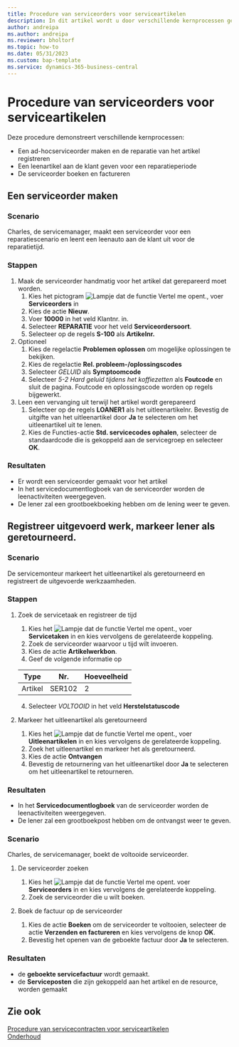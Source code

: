 ```yaml
---
title: Procedure van serviceorders voor serviceartikelen
description: In dit artikel wordt u door verschillende kernprocessen geleid waarbij serviceorders en artikelen betrokken zijn.
author: andreipa
ms.author: andreipa
ms.reviewer: bholtorf
ms.topic: how-to
ms.date: 05/31/2023
ms.custom: bap-template
ms.service: dynamics-365-business-central
---
```


# Procedure van serviceorders voor serviceartikelen

Deze procedure demonstreert verschillende kernprocessen:

- Een ad-hocserviceorder maken en de reparatie van het artikel registreren
- Een leenartikel aan de klant geven voor een reparatieperiode
- De serviceorder boeken en factureren
    
## Een serviceorder maken

### Scenario  

Charles, de servicemanager, maakt een serviceorder voor een reparatiescenario en leent een leenauto aan de klant uit voor de reparatietijd.

### Stappen

1. Maak de serviceorder handmatig voor het artikel dat gerepareerd moet worden.
   1. Kies het pictogram ![Lampje dat de functie Vertel me opent.](../../media/ui-search/search_small.png "Vertel me wat u wilt doen"), voer **Serviceorders** in
   2. Kies de actie **Nieuw**.
   3. Voer **10000** in het veld Klantnr. in.
   4. Selecteer **REPARATIE** voor het veld **Serviceordersoort**.
   5. Selecteer op de regels **S-100** als **Artikelnr.**
2. Optioneel
   1. Kies de regelactie **Problemen oplossen** om mogelijke oplossingen te bekijken.
   2. Kies de regelactie **Rel. probleem-/oplossingscodes**
   3. Selecteer *GELUID* als **Symptoomcode**
   4. Selecteer *5-2 Hard geluid tijdens het koffiezetten* als **Foutcode** en sluit de pagina. Foutcode en oplossingscode worden op regels bijgewerkt.
3. Leen een vervanging uit terwijl het artikel wordt gerepareerd
   1. Selecteer op de regels **LOANER1** als het uitleenartikelnr. Bevestig de uitgifte van het uitleenartikel door **Ja** te selecteren om het uitleenartikel uit te lenen. 
   2. Kies de Functies-actie **Std. servicecodes ophalen**, selecteer de standaardcode die is gekoppeld aan de servicegroep en selecteer **OK**.
   
### Resultaten

- Er wordt een serviceorder gemaakt voor het artikel
- In het servicedocumentlogboek van de serviceorder worden de leenactiviteiten weergegeven.
- De lener zal een grootboekboeking hebben om de lening weer te geven.
   

## Registreer uitgevoerd werk, markeer lener als geretourneerd.

### Scenario  

De servicemonteur markeert het uitleenartikel als geretourneerd en registreert de uitgevoerde werkzaamheden.

### Stappen

1. Zoek de servicetaak en registreer de tijd 
   1. Kies het ![Lampje dat de functie Vertel me opent.](../../media/ui-search/search_small.png "Vertel me wat u wilt doen"), voer **Servicetaken** in en kies vervolgens de gerelateerde koppeling.
   2. Zoek de serviceorder waarvoor u tijd wilt invoeren.
   3. Kies de actie **Artikelwerkbon**.
   4. Geef de volgende informatie op

    |Type|Nr.|Hoeveelheid|
    |----|---|--------|  
    |Artikel|SER102|2|

   4. Selecteer *VOLTOOID* in het veld **Herstelstatuscode**
    
2. Markeer het uitleenartikel als geretourneerd
   1. Kies het ![Lampje dat de functie Vertel me opent.](../../media/ui-search/search_small.png "Vertel me wat u wilt doen"), voer **Uitleenartikelen** in en kies vervolgens de gerelateerde koppeling.
   2. Zoek het uitleenartikel en markeer het als geretourneerd.
   3. Kies de actie **Ontvangen** 
   4. Bevestig de retournering van het uitleenartikel door **Ja** te selecteren om het uitleenartikel te retourneren.
      
### Resultaten

- In het **Servicedocumentlogboek** van de serviceorder worden de leenactiviteiten weergegeven.
- De lener zal een grootboekpost hebben om de ontvangst weer te geven.


### Scenario  

Charles, de servicemanager, boekt de voltooide serviceorder.

1. De serviceorder zoeken 
   1. Kies het ![Lampje dat de functie Vertel me opent.](../../media/ui-search/search_small.png "Vertel me wat u wilt doen") voer **Serviceorders** in en kies vervolgens de gerelateerde koppeling.
   2. Zoek de serviceorder die u wilt boeken.

2. Boek de factuur op de serviceorder
   1. Kies de actie **Boeken** om de serviceorder te voltooien, selecteer de actie **Verzenden en factureren** en kies vervolgens de knop **OK**.
   2. Bevestig het openen van de geboekte factuur door **Ja** te selecteren. 
### Resultaten

- de **geboekte servicefactuur** wordt gemaakt.
- de **Serviceposten** die zijn gekoppeld aan het artikel en de resource, worden gemaakt

## Zie ook
[Procedure van servicecontracten voor serviceartikelen](service-contract-flow.md)  
[Onderhoud](../../service-service.md)
